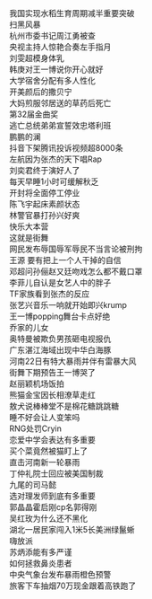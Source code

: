 我国实现水稻生育周期减半重要突破  
扫黑风暴  
杭州市委书记周江勇被查  
央视主持人惊艳合奏左手指月  
刘雯超模身体乳  
韩庚对王一博说你开心就好  
大学宿舍分配有多人性化  
开美颜后的撒贝宁  
大妈煎服邻居送的草药后死亡  
第32届金曲奖  
逃亡总统弟弟宣誓效忠塔利班  
鹏鹏的澜  
抖音下架腾讯投诉视频超8000条  
左航因为张杰的天下唱Rap  
刘奕君终于演好人了  
每天早睡1小时可缓解秋乏  
开封将全面停工停业  
陈飞宇起床素颜状态  
林警官暴打孙兴好爽  
快乐大本营  
这就是街舞  
网民发布辱国辱军辱民不当言论被刑拘  
王源 要有把上一个人干掉的自信  
邓超问孙俪赵又廷吻戏怎么都不戴口罩  
李菲儿自认是女艺人中的胖子  
TF家族看到张杰的反应  
张艺兴音乐一响就开始即兴krump  
王一博popping舞台卡点好绝  
乔家的儿女  
奥特曼被欺负男孩砸电视报仇  
广东湛江海域出现中华白海豚  
河南22日有特大暴雨并伴有雷暴大风  
街舞下期预告王一博哭了  
赵丽颖机场饭拍  
熊猫金宝因长相潦草走红  
敖犬说棒棒堂不是棉花糖跳跳糖  
睡不好会让人变笨吗  
RNG处罚Cryin  
恋爱中学会表达有多重要  
买个菜竟然被猫盯上了  
直击河南新一轮暴雨  
丁仲礼院士回应被美国制裁  
九尾的司马懿  
选对理发师到底有多重要  
郭晶晶霍启刚cp名郭得刚  
吴红玫为什么还不黑化  
湖北一居民家闯入1米5长美洲绿鬣蜥  
嗨放派  
苏炳添能有多严谨  
如何拯救鼻炎患者  
中央气象台发布暴雨橙色预警  
旅客下车抽烟70万现金跟着高铁跑了  
